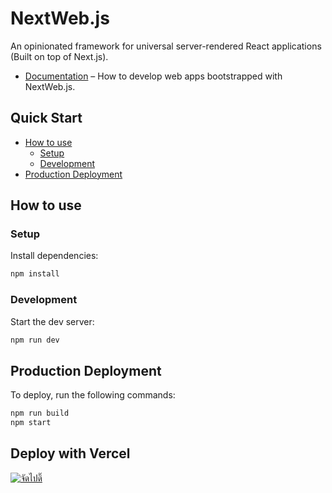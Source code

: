 # NextWeb.js
An opinionated framework for universal server-rendered React applications (Built on top of Next.js).
- [Documentation](https://suranartnc.github.io/nextweb/) – How to develop web apps bootstrapped with NextWeb.js.

## Quick Start

<!-- START doctoc generated TOC please keep comment here to allow auto update -->
<!-- DON'T EDIT THIS SECTION, INSTEAD RE-RUN doctoc TO UPDATE -->


- [How to use](#how-to-use)
  - [Setup](#setup)
  - [Development](#development)
- [Production Deployment](#production-deployment)

<!-- END doctoc generated TOC please keep comment here to allow auto update -->

## How to use

### Setup
Install dependencies:
```bash
npm install
```

### Development
Start the dev server:
```bash
npm run dev
```

## Production Deployment
To deploy, run the following commands:
```bash
npm run build
npm start
```

## Deploy with Vercel
[![จัดไปดิ๊](https://vercel.com/button)](https://vercel.com/new/git/external?repository-url=https://github.com/iinspiration/nextweb)

